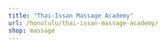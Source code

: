 ```yaml
---
title: "Thai-Issan Massage Academy"
url: /honolulu/thai-issan-massage-academy/
shop: massage
---
```

